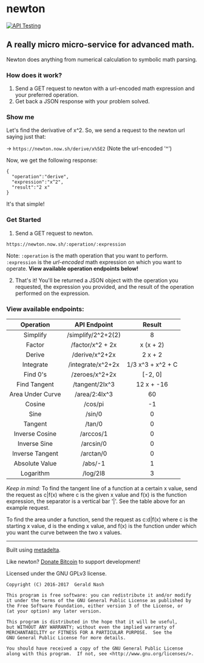 # newton

[![API Testing](https://img.shields.io/badge/API%20Test-RapidAPI-blue.svg)](https://rapidapi.com/package/Newton/functions?utm_source=NewtonGithub&utm_medium=button&utm_content=Vender_GitHub)

## A really micro micro-service for advanced math.
Newton does anything from numerical calculation to symbolic math parsing.

### How does it work?
1. Send a GET request to newton with a url-encoded math expression and your preferred operation.
2. Get back a JSON response with your problem solved.


### Show me
Let's find the derivative of x^2.
So, we send a request to the newton url saying just that:

-> `https://newton.now.sh/derive/x%5E2` (Note the url-encoded '^')

Now, we get the following response:
```
{
  "operation":"derive",
  "expression":"x^2",
  "result":"2 x"
}
```
It's that simple!

### Get Started
1. Send a GET request to newton.
```
https://newton.now.sh/:operation/:expression
```
Note: `:operation` is the math operation that you want to perform. `:expression` is the *url-encoded* math expression on which you want to operate. **View available operation endpoints below!**

2. That's it! You'll be returned a JSON object with the operation you requested, the expression you provided, and the result of the operation performed on the expression.

### View available endpoints:
| Operation |    API Endpoint   |       Result      |
|:---------:|:-----------------:|:-----------------:|
| Simplify  | /simplify/2^2+2(2)| 8                 |
| Factor    | /factor/x^2 + 2x  | x (x + 2)         |
| Derive    | /derive/x^2+2x    | 2 x + 2           |
| Integrate | /integrate/x^2+2x | 1/3 x^3 + x^2 + C |
| Find 0's  | /zeroes/x^2+2x    | [-2, 0]           |
| Find Tangent| /tangent/2lx^3  | 12 x + -16        |
| Area Under Curve| /area/2:4lx^3| 60               |
| Cosine    | /cos/pi            | -1                 |
| Sine      | /sin/0            | 0                 |
| Tangent   | /tan/0            | 0                 |
| Inverse Cosine    | /arccos/1            | 0                 |
| Inverse Sine    | /arcsin/0            | 0                 |
| Inverse Tangent    | /arctan/0            | 0                 |
| Absolute Value    | /abs/-1            | 1                 |  
| Logarithm | /log/2l8           | 3               |

*Keep in mind:*
To find the tangent line of a function at a certain x value,
send the request as c|f(x) where c is the given x value and f(x) is the function expression, the separator is a vertical bar '|'. See the table above for an example request.

To find the area under a function, send the request as c:d|f(x) where c is the starting x value, d is the ending x value, and f(x) is the function under which you want the curve between the two x values.

-----------------------------------------------------------------
Built using [metadelta](https://github.com/metadelta/metadelta-core).

Like newton? [Donate Bitcoin](https://coinbase.com/aunyks) to support development!  

Licensed under the GNU GPLv3 license.  

    Copyright (C) 2016-2017  Gerald Nash

    This program is free software: you can redistribute it and/or modify
    it under the terms of the GNU General Public License as published by
    the Free Software Foundation, either version 3 of the License, or
    (at your option) any later version.

    This program is distributed in the hope that it will be useful,
    but WITHOUT ANY WARRANTY; without even the implied warranty of
    MERCHANTABILITY or FITNESS FOR A PARTICULAR PURPOSE.  See the
    GNU General Public License for more details.

    You should have received a copy of the GNU General Public License
    along with this program.  If not, see <http://www.gnu.org/licenses/>.
